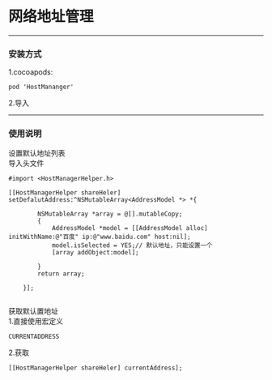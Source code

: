 # 网络地址管理
--------------------

### 安装方式
1.cocoapods:
````
pod 'HostMananger'
````
2.导入

--------------------
### 使用说明

设置默认地址列表    
导入头文件
````
#import <HostManagerHelper.h>
````



````
[[HostManagerHelper shareHeler] setDefalutAddress:^NSMutableArray<AddressModel *> *{
        
        NSMutableArray *array = @[].mutableCopy;
        {
            AddressModel *model = [[AddressModel alloc] initWithName:@"百度" ip:@"www.baidu.com" host:nil];
            model.isSelected = YES;// 默认地址，只能设置一个
            [array addObject:model];
            
        }
        return array;
        
    }];
    
````

获取默认置地址  
1.直接使用宏定义

````
CURRENTADDRESS
````
2.获取
````
[[HostManagerHelper shareHeler] currentAddress];
````

